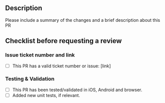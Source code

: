 <!--
* Please:
   ✓ Set a good, conventional commit style PR title.
   ✓ Write a good description that explains what this PR is meant to do.
   ✓ Keep PRs small, and manageable for reviewers.
   ✓ Set as draft until ready, and self-reviewed.
-->

## Description

Please include a summary of the changes and a brief description about this PR

## Checklist before requesting a review

### Issue ticket number and link

- [ ] This PR has a valid ticket number or issue: [link]

### Testing & Validation

- [ ] This PR has been tested/validated in iOS, Android and browser.
- [ ] Added new unit tests, if relevant.
